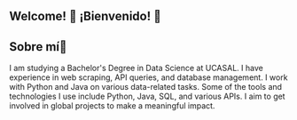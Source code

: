## Welcome! 👋  ¡Bienvenido! 👋

## Sobre mí👋
I am studying a Bachelor's Degree in Data Science at UCASAL. I have experience in web scraping, API queries, and database management. I work with Python and Java on various data-related tasks. Some of the tools and technologies I use include Python, Java, SQL, and various APIs. I aim to get involved in global projects to make a meaningful impact.
